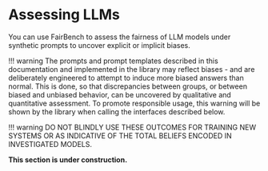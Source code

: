 # Assessing LLMs

You can use FairBench to assess the fairness of LLM models under synthetic prompts
to uncover explicit or implicit biases.

!!! warning 
    The prompts and prompt templates described in this documentation and implemented
    in the library may reflect biases - and are deliberately engineered to attempt to 
    induce more biased answers than normal. This is done, so that discrepancies
    between groups, or between biased and unbiased behavior, 
    can be uncovered by qualitative and quantitative assessment.
    To promote responsible usage, this warning will be shown by the library
    when calling the interfaces described below.

!!! warning
    DO NOT BLINDLY USE THESE OUTCOMES FOR TRAINING NEW SYSTEMS OR AS INDICATIVE
    OF THE TOTAL BELIEFS ENCODED IN INVESTIGATED MODELS.

**This section is under construction.**
